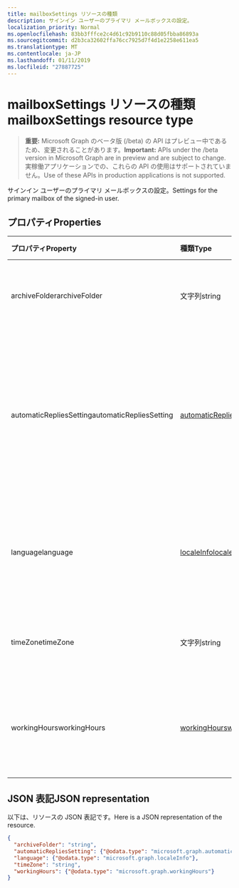 ```yaml
---
title: mailboxSettings リソースの種類
description: サインイン ユーザーのプライマリ メールボックスの設定。
localization_priority: Normal
ms.openlocfilehash: 83bb3fffce2c4d61c92b9110c88d05fbba86893a
ms.sourcegitcommit: d2b3ca32602ffa76cc7925d7f4d1e2258e611ea5
ms.translationtype: MT
ms.contentlocale: ja-JP
ms.lasthandoff: 01/11/2019
ms.locfileid: "27887725"
---
```

# <a name="mailboxsettings-resource-type"></a><span data-ttu-id="b67b6-103">mailboxSettings リソースの種類</span><span class="sxs-lookup"><span data-stu-id="b67b6-103">mailboxSettings resource type</span></span>

> <span data-ttu-id="b67b6-104">**重要:** Microsoft Graph のベータ版 (/beta) の API はプレビュー中であるため、変更されることがあります。</span><span class="sxs-lookup"><span data-stu-id="b67b6-104">**Important:** APIs under the /beta version in Microsoft Graph are in preview and are subject to change.</span></span> <span data-ttu-id="b67b6-105">実稼働アプリケーションでの、これらの API の使用はサポートされていません。</span><span class="sxs-lookup"><span data-stu-id="b67b6-105">Use of these APIs in production applications is not supported.</span></span>

<span data-ttu-id="b67b6-106">サインイン ユーザーのプライマリ メールボックスの設定。</span><span class="sxs-lookup"><span data-stu-id="b67b6-106">Settings for the primary mailbox of the signed-in user.</span></span>


## <a name="properties"></a><span data-ttu-id="b67b6-107">プロパティ</span><span class="sxs-lookup"><span data-stu-id="b67b6-107">Properties</span></span>
| <span data-ttu-id="b67b6-108">プロパティ</span><span class="sxs-lookup"><span data-stu-id="b67b6-108">Property</span></span>     | <span data-ttu-id="b67b6-109">種類</span><span class="sxs-lookup"><span data-stu-id="b67b6-109">Type</span></span>   |<span data-ttu-id="b67b6-110">説明</span><span class="sxs-lookup"><span data-stu-id="b67b6-110">Description</span></span>|
|:---------------|:--------|:----------|
|<span data-ttu-id="b67b6-111">archiveFolder</span><span class="sxs-lookup"><span data-stu-id="b67b6-111">archiveFolder</span></span>|<span data-ttu-id="b67b6-112">文字列</span><span class="sxs-lookup"><span data-stu-id="b67b6-112">string</span></span>|<span data-ttu-id="b67b6-113">ユーザーのアーカイブ フォルダーのフォルダー ID。</span><span class="sxs-lookup"><span data-stu-id="b67b6-113">Folder ID of an archive folder for the user.</span></span>|
|<span data-ttu-id="b67b6-114">automaticRepliesSetting</span><span class="sxs-lookup"><span data-stu-id="b67b6-114">automaticRepliesSetting</span></span>|[<span data-ttu-id="b67b6-115">automaticRepliesSetting</span><span class="sxs-lookup"><span data-stu-id="b67b6-115">automaticRepliesSetting</span></span>](automaticrepliessetting.md)|<span data-ttu-id="b67b6-116">サインイン ユーザーからのメッセージを使用して、着信メールの送信者に自動的に通知する構成設定。</span><span class="sxs-lookup"><span data-stu-id="b67b6-116">Configuration settings to automatically notify the sender of an incoming email with a message from the signed-in user.</span></span>|
|<span data-ttu-id="b67b6-117">language</span><span class="sxs-lookup"><span data-stu-id="b67b6-117">language</span></span>|[<span data-ttu-id="b67b6-118">localeInfo</span><span class="sxs-lookup"><span data-stu-id="b67b6-118">localeInfo</span></span>](localeinfo.md)|<span data-ttu-id="b67b6-119">優先言語および国/地域を含むユーザーのロケール情報。</span><span class="sxs-lookup"><span data-stu-id="b67b6-119">The locale information for the user, including the preferred language and country/region.</span></span>|
|<span data-ttu-id="b67b6-120">timeZone</span><span class="sxs-lookup"><span data-stu-id="b67b6-120">timeZone</span></span>|<span data-ttu-id="b67b6-121">文字列</span><span class="sxs-lookup"><span data-stu-id="b67b6-121">string</span></span>|<span data-ttu-id="b67b6-122">ユーザーのメールボックスの既定のタイム ゾーン。</span><span class="sxs-lookup"><span data-stu-id="b67b6-122">The default time zone for the user's mailbox.</span></span>|
|<span data-ttu-id="b67b6-123">workingHours</span><span class="sxs-lookup"><span data-stu-id="b67b6-123">workingHours</span></span>|[<span data-ttu-id="b67b6-124">workingHours</span><span class="sxs-lookup"><span data-stu-id="b67b6-124">workingHours</span></span>](workinghours.md)|<span data-ttu-id="b67b6-125">ユーザーが働く曜日と、特定のタイムゾーンの時間。</span><span class="sxs-lookup"><span data-stu-id="b67b6-125">The days of the week and hours in a specific time zone that the user works.</span></span>|

## <a name="json-representation"></a><span data-ttu-id="b67b6-126">JSON 表記</span><span class="sxs-lookup"><span data-stu-id="b67b6-126">JSON representation</span></span>

<span data-ttu-id="b67b6-127">以下は、リソースの JSON 表記です。</span><span class="sxs-lookup"><span data-stu-id="b67b6-127">Here is a JSON representation of the resource.</span></span>

<!-- {
  "blockType": "resource",
  "optionalProperties": [
    "archiveFolder"
  ],
  "@odata.type": "microsoft.graph.mailboxSettings"
}-->

```json
{
  "archiveFolder": "string",
  "automaticRepliesSetting": {"@odata.type": "microsoft.graph.automaticRepliesSetting"},
  "language": {"@odata.type": "microsoft.graph.localeInfo"},
  "timeZone": "string",
  "workingHours": {"@odata.type": "microsoft.graph.workingHours"}
}

```

<!-- uuid: 8fcb5dbc-d5aa-4681-8e31-b001d5168d79
2015-10-25 14:57:30 UTC -->
<!-- {
  "type": "#page.annotation",
  "description": "mailboxSettings resource",
  "keywords": "",
  "section": "documentation",
  "tocPath": ""
}-->
